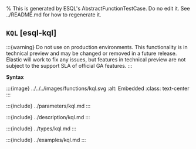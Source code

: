 % This is generated by ESQL's AbstractFunctionTestCase. Do no edit it. See ../README.md for how to regenerate it.

## `KQL` [esql-kql]
:::{warning}
Do not use on production environments. This functionality is in technical preview and
may be changed or removed in a future release. Elastic will work to fix any issues, but features in technical preview
are not subject to the support SLA of official GA features.
:::


**Syntax**

:::{image} ../../../images/functions/kql.svg
:alt: Embedded
:class: text-center
:::


:::{include} ../parameters/kql.md
:::

:::{include} ../description/kql.md
:::

:::{include} ../types/kql.md
:::

:::{include} ../examples/kql.md
:::
